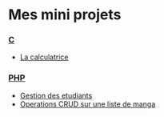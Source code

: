 # Mes mini projets

### [C](https://github.com/Brizman236/Mini-Projects/tree/main/C)

- [La calculatrice](https://github.com/Brizman236/Mini-Projects/tree/main/C/Calculator)

### [PHP](https://github.com/Brizman236/Mini-Projects/tree/main/PHP)

- [Gestion des etudiants](https://github.com/Brizman236/Mini-Projects/tree/main/PHP/Gestion%20etudiant)
- [Operations CRUD sur une liste de manga](https://github.com/Brizman236/Mini-Projects/tree/main/PHP/Operations%20CRUD%20sur%20une%20liste%20de%20manga)
